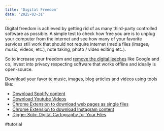 ```yaml
---
title: 'Digital Freedom'
date: '2025-03-31'
---
```

Digital freedom is achieved by getting rid of as many third-party controlled software as possible. A simple test to check how free you are is to unplug your computer from the internet and see how many of your favorite services still work that should not require internet (media files (images, music, videos, etc.), note taking, photo / video editing etc.).

So to increase your freedom and [remove the digital leeches](https://seanpedersen.github.io/posts/google-ejector) like Google and co, invest into privacy respecting software that works offline and ideally is open-source.

Download your favorite music, images, blog articles and videos using tools like:

- [Download Spotify content](https://github.com/spotDL/spotify-downloader)
- [Download Youtube Videos](https://github.com/ytdl-org/youtube-dl)
- [Chrome Extension to download web pages as single files](https://github.com/gildas-lormeau/SingleFile)
- [Chrome Extension to download Instagram content](https://chromewebstore.google.com/detail/toolkit-f%C3%BCr-instagram-her/flknhjeojpjfhcgpdaapoldgppnacnhl)
- [Digger Solo: Digital Cartography for Your Files](https://solo.digger.lol/)

#tutorial
